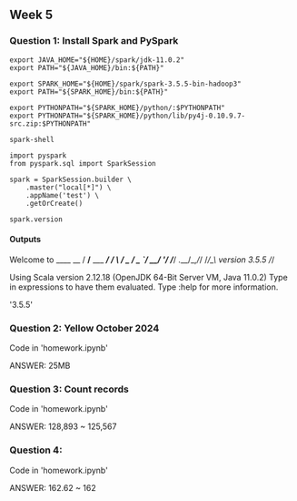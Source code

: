 ## Week 5

### Question 1: Install Spark and PySpark
```
export JAVA_HOME="${HOME}/spark/jdk-11.0.2"
export PATH="${JAVA_HOME}/bin:${PATH}"

export SPARK_HOME="${HOME}/spark/spark-3.5.5-bin-hadoop3"
export PATH="${SPARK_HOME}/bin:${PATH}"

export PYTHONPATH="${SPARK_HOME}/python/:$PYTHONPATH"
export PYTHONPATH="${SPARK_HOME}/python/lib/py4j-0.10.9.7-src.zip:$PYTHONPATH"

spark-shell

import pyspark
from pyspark.sql import SparkSession

spark = SparkSession.builder \
    .master("local[*]") \
    .appName('test') \
    .getOrCreate()

spark.version
```
#### Outputs
Welcome to
      ____              __
     / __/__  ___ _____/ /__
    _\ \/ _ \/ _ `/ __/  '_/
   /___/ .__/\_,_/_/ /_/\_\   version 3.5.5
      /_/

Using Scala version 2.12.18 (OpenJDK 64-Bit Server VM, Java 11.0.2)
Type in expressions to have them evaluated.
Type :help for more information.

'3.5.5'

### Question 2: Yellow October 2024
Code in 'homework.ipynb'

ANSWER: 25MB

### Question 3: Count records
Code in 'homework.ipynb'

ANSWER: 128,893 ~ 125,567

### Question 4: 
Code in 'homework.ipynb'

ANSWER: 162.62 ~ 162

